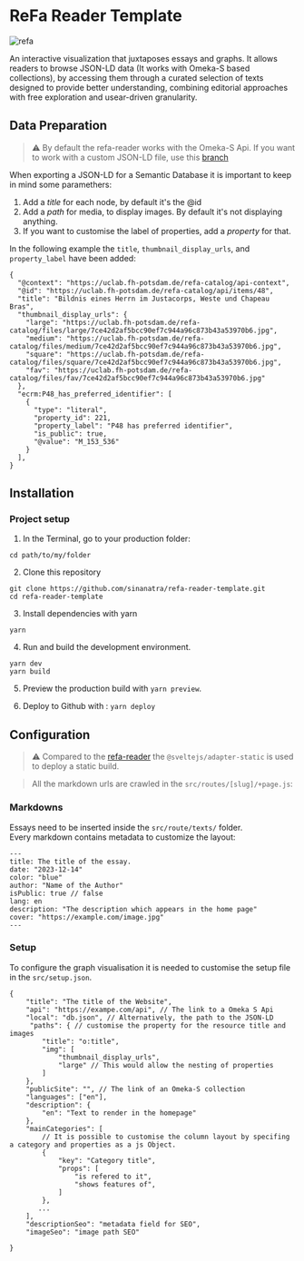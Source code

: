 # ReFa Reader Template

![refa](https://github.com/sinanatra/refa-reader-template/assets/20107875/10b7a524-8e54-4b36-a704-fa1e4d7efac8)


An interactive visualization that juxtaposes essays and graphs. 
It allows readers to browse JSON-LD data (It works with Omeka-S based collections), by accessing them through a curated selection of texts designed to provide better understanding, combining editorial approaches with free exploration and usear-driven granularity.

## Data Preparation

> ⚠️ By default the refa-reader works with the Omeka-S Api. If you want to work with a custom JSON-LD file, use this [branch](https://github.com/sinanatra/refa-reader-template/tree/local-data)

When exporting a JSON-LD for a Semantic Database it is important to keep in mind some paramethers:

1. Add a _title_ for each node, by default it's the @id
2. Add a _path_ for media, to display images. By default it's not displaying anything.
3. If you want to customise the label of properties, add a _property_ for that.

In the following example the `title`, `thumbnail_display_urls`, and `property_label` have been added:

```
{
  "@context": "https://uclab.fh-potsdam.de/refa-catalog/api-context",
  "@id": "https://uclab.fh-potsdam.de/refa-catalog/api/items/48",
  "title": "Bildnis eines Herrn im Justacorps, Weste und Chapeau Bras",
  "thumbnail_display_urls": {
    "large": "https://uclab.fh-potsdam.de/refa-catalog/files/large/7ce42d2af5bcc90ef7c944a96c873b43a53970b6.jpg",
    "medium": "https://uclab.fh-potsdam.de/refa-catalog/files/medium/7ce42d2af5bcc90ef7c944a96c873b43a53970b6.jpg",
    "square": "https://uclab.fh-potsdam.de/refa-catalog/files/square/7ce42d2af5bcc90ef7c944a96c873b43a53970b6.jpg",
    "fav": "https://uclab.fh-potsdam.de/refa-catalog/files/fav/7ce42d2af5bcc90ef7c944a96c873b43a53970b6.jpg"
  },
  "ecrm:P48_has_preferred_identifier": [
    {
      "type": "literal",
      "property_id": 221,
      "property_label": "P48 has preferred identifier",
      "is_public": true,
      "@value": "M_153_536"
    }
  ],
}
```

## Installation
### Project setup

1. In the Terminal, go to your production folder:

```
cd path/to/my/folder
```

2. Clone this repository
```
git clone https://github.com/sinanatra/refa-reader-template.git
cd refa-reader-template
```

3. Install dependencies with yarn
```
yarn
```

4. Run and build the development environment.
```
yarn dev
yarn build
```

5. Preview the production build with `yarn preview`. 

6. Deploy to Github with : `yarn deploy`

## Configuration
> ⚠️ Compared to the [refa-reader](https://github.com/uclab-potsdam/refa-reader) the `@sveltejs/adapter-static` is used to deploy a static build.


> All the markdown urls are crawled in the `src/routes/[slug]/+page.js`:

### Markdowns

Essays need to be inserted inside the `src/route/texts/` folder.<br>
Every markdown contains metadata to customize the layout:

```
---
title: The title of the essay.
date: "2023-12-14"
color: "blue"
author: "Name of the Author"
isPublic: true // false
lang: en
description: "The description which appears in the home page"
cover: "https://example.com/image.jpg"
---
```

### Setup
To configure the graph visualisation it is needed to customise the setup file in the `src/setup.json`. <br>


```
{
    "title": "The title of the Website",
    "api": "https://exampe.com/api", // The link to a Omeka S Api
    "local": "db.json", // Alternatively, the path to the JSON-LD
     "paths": { // customise the property for the resource title and images
        "title": "o:title", 
        "img": [
            "thumbnail_display_urls", 
            "large" // This would allow the nesting of properties
        ]
    },
    "publicSite": "", // The link of an Omeka-S collection 
    "languages": ["en"],
    "description": {
        "en": "Text to render in the homepage"
    }, 
    "mainCategories": [
        // It is possible to customise the column layout by specifing a category and properties as a js Object. 
        {
            "key": "Category title",
            "props": [
                "is refered to it",
                "shows features of",
            ]
        },
       ...
    ],
    "descriptionSeo": "metadata field for SEO",
    "imageSeo": "image path SEO"

}
```
